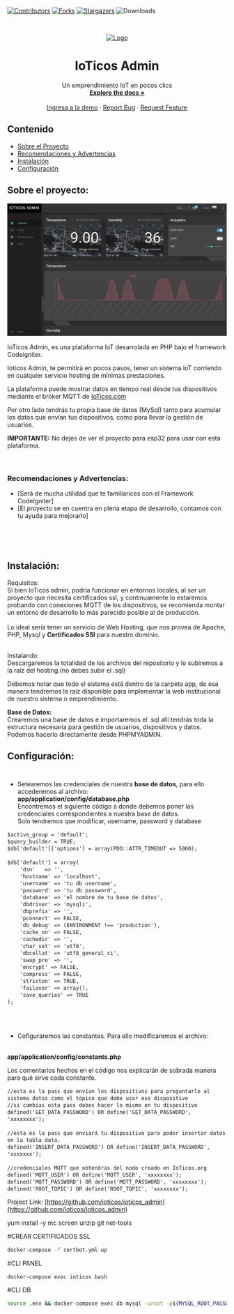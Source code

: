 [![Contributors][contributors-shield]][contributors-url]
[![Forks][forks-shield]][forks-url]
[![Stargazers][stars-shield]][stars-url]
![Downloads][down-shield]

<!-- MARKDOWN LINKS & IMAGES -->
<!-- https://www.markdownguide.org/basic-syntax/#reference-style-links -->
[contributors-shield]: https://img.shields.io/github/contributors/ioticos/ioticos_admin?style=plastic
[contributors-url]: https://github.com/ioticos/ioticos_admin/graphs/contributors
[forks-shield]: https://img.shields.io/github/forks/ioticos/ioticos_admin?label=Fork&style=plastic
[forks-url]: https://github.com/ioticos/ioticos-admin/network/members
[stars-shield]: https://img.shields.io/github/stars/ioticos/ioticos_admin?style=plastic
[stars-url]: https://github.com/ioticos/ioticos_admin/stargazers
[down-shield]: https://img.shields.io/github/downloads/ioticos/ioticos_admin/total?style=plastic



<!-- PROJECT LOGO -->
<br />
<p align="center">
  <a href="https://github.com/ioticos/ioticos_admin">
    <img src="https://ioticos.org/images/files/illustrator-featured-img-1.png" alt="Logo" width="380" >
  </a>

  <h1 align="center">IoTicos Admin</h1>

  <p align="center">
    Un emprendimiento IoT en pocos clics
    <br/>
    <a href="https://github.com/github_username/repo"><strong>Explore the docs »</strong></a>
    <br/>
    <br/>
    <a href="https://ioticosadmin.ml/app/">Ingresa a la demo</a>
    ·
    <a href="https://github.com/ioticos/ioticos_admin/issues">Report Bug</a>
    ·
    <a href="https://github.com/ioticos/ioticos_admin/issues">Request Feature</a>
  </p>
</p>



<!-- TABLE OF CONTENTS -->
## Contenido

* [Sobre el Proyecto](#sobre-el-proyecto)
* [Recomendaciones y Advertencias](#recomendaciones-y-advertencias)
* [Instalación](#Instalación)
* [Configuración](#Configuración)




<!-- ABOUT THE PROJECT -->
## Sobre el proyecto:

<p align="center">
  <img src="images/dashboard.jpg" alt="Logo" >
</p>

IoTicos Admin, es una plataforma IoT desarrolada en PHP bajo el framework Codeigniter.<br>

Ioticos Admin, te permitirá en pocos pasos, tener un sistema IoT corriendo en cualquier servicio hosting de mínimas prestaciones.<br>

La plataforma puede mostrar datos en tiempo real desde tus dispositivos mediante el broker MQTT de <a href="https://ioticos.org">IoTicos.com</a> <br>

Por otro lado tendrás tu propia base de datos (MySql) tanto para acumular los datos que envían tus dispositivos, como para llevar la gestión de usuarios.<br>

**IMPORTANTE:** No dejes de ver el proyecto para esp32 para usar con esta plataforma.<br><br><br>



### Recomendaciones y Advertencias:

* [Será de mucha utilidad que te familiarices con el Framework CodeIgniter]
* [El proyecto se en cuentra en plena etapa de desarrollo, contamos con tu ayuda para mejorarlo]


<br><br><br>

<!-- GETTING STARTED -->
## Instalación:

Requisitos:<br>
Si bien IoTicos admin, podría funcionar en entornos locales, al ser un proyecto que necesita certificados ssl, y continuamente lo estaremos probando con conexiones MQTT de los dispositivos, se recomienda montar un entorno de desarrollo lo más parecido posible al de producción. <br><br>
Lo ideal sería tener un servicio de Web Hosting, que nos provea de Apache, PHP, Mysql y **Certificados SSl** para nuestro dominio.<br><br>

Instalando:<br>
Descargaremos la totalidad de los archivos del repositorio y lo subiremos a la raíz del hosting.(no debes subir el .sql)<br>

Debemos notar que todo el sistema está dentro de la carpeta app, de esa manera tendremos la raíz disponible para implementar la web institucional de nuestro sistema o emprendimiento.<br>

**Base de Datos:**<br>
Crearemos una base de datos e importaremos el .sql allí tendrás toda la estructura necesaria para gestión de usuarios, dispositivos y datos. Podemos hacerlo directamente desde PHPMYADMIN.

## Configuración:<br><br>
- Setearemos las credenciales de nuestra **base de datos**, para ello accederemos al archivo:<br>
**app/application/config/database.php** <br>
Encontremos el siguiente código a donde debemos poner las credenciales correspondientes a nuestra base de datos.<br>
Solo tendremos que modificar, username, password y database <br>

```
$active_group = 'default';
$query_builder = TRUE;
$db['default']['options'] = array(PDO::ATTR_TIMEOUT => 5000);

$db['default'] = array(
	'dsn'	=> '',
	'hostname' => 'localhost',
	'username' => 'tu db username',
	'password' => 'tu db password',
	'database' => 'el nombre de tu base de datos',
	'dbdriver' => 'mysqli',
	'dbprefix' => '',
	'pconnect' => FALSE,
	'db_debug' => (ENVIRONMENT !== 'production'),
	'cache_on' => FALSE,
	'cachedir' => '',
	'char_set' => 'utf8',
	'dbcollat' => 'utf8_general_ci',
	'swap_pre' => '',
	'encrypt' => FALSE,
	'compress' => FALSE,
	'stricton' => TRUE,
	'failover' => array(),
	'save_queries' => TRUE
);
```
<br><br>
- Cofiguraremos las constantes. Para ello modificaremos el archivo:<br><br>

**app/application/config/constants.php** <br>

Los comentarios hechos en el código nos explicarán de sobrada manera para qué sirve cada constante.<br>
```
//esta es la pass que envían los dispositivos para preguntarle al sistema datos como el tópico que debe usar ese dispositivo
//si cambias esta pass debes hacer lo mismo en tu dispositivo
defined('GET_DATA_PASSWORD') OR define('GET_DATA_PASSWORD', 'xxxxxxxx');

//esta es la pass que enviará tu dispositivo para poder insertar datos en la tabla data.
defined('INSERT_DATA_PASSWORD') OR define('INSERT_DATA_PASSWORD', 'xxxxxxx');

//credenciales MQTT que obtendras del nodo creado en IoTicos.org
defined('MQTT_USER') OR define('MQTT_USER', 'xxxxxxxx');
defined('MQTT_PASSWORD') OR define('MQTT_PASSWORD', 'xxxxxxxx');
defined('ROOT_TOPIC') OR define('ROOT_TOPIC', 'xxxxxxxx');
```

Project Link: [https://github.com/ioticos/ioticos_admin](https://github.com/ioticos/ioticos_admin)




yum install -y mc screen unzip git net-tools


#CREAR CERTIFICADOS SSL
```bash
docker-compose -f certbot.yml up
```

#CLI PANEL
```bash
docker-compose exec ioticos bash
```

#CLI DB
```bash
source .env && docker-compose exec db mysql -uroot -p${MYSQL_ROOT_PASSWORD} ioticos_db
```


